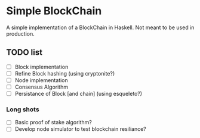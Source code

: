 # Simple BlockChain

A simple implementation of a BlockChain in Haskell. Not meant to be used in production.

## TODO list
- [ ] Block implementation
- [ ] Refine Block hashing (using cryptonite?)
- [ ] Node implementation
- [ ] Consensus Algorithm
- [ ] Persistance of Block \[and chain\] (using esqueleto?)

### Long shots
- [ ] Basic proof of stake algorithm?
- [ ] Develop node simulator to test blockchain resiliance?